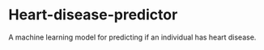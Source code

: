# Heart-disease-predictor
A machine learning model for predicting  if an individual has heart disease. 
